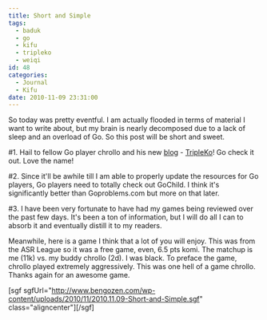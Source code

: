 ```yaml
---
title: Short and Simple
tags:
  - baduk
  - go
  - kifu
  - tripleko
  - weiqi
id: 48
categories:
  - Journal
  - Kifu
date: 2010-11-09 23:31:00
---
```


So today was pretty eventful. I am actually flooded in terms of material I want to write about, but my brain is nearly decomposed due to a lack of sleep and an overload of Go. So this post will be short and sweet.

#1\. Hail to fellow Go player chrollo and his new [blog](http://tripleko.blogspot.com) - [TripleKo](http://tripleko.blogspot.com/)! Go check it out. Love the name!

#2\. Since it'll be awhile till I am able to properly update the resources for Go players, Go players need to totally check out GoChild. I think it's significantly better than Goproblems.com but more on that later.

#3\. I have been very fortunate to have had my games being reviewed over the past few days. It's been a ton of information, but I will do all I can to absorb it and eventually distill it to my readers.

<!--more-->

Meanwhile, here is a game I think that a lot of you will enjoy. This was from the ASR League so it was a free game, even, 6.5 pts komi. The matchup is me (11k) vs. my buddy chrollo (2d). I was black. To preface the game, chrollo played extremely aggressively. This was one hell of a game chrollo. Thanks again for an awesome game.

[sgf sgfUrl="http://www.bengozen.com/wp-content/uploads/2010/11/2010.11.09-Short-and-Simple.sgf" class="aligncenter"][/sgf]